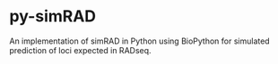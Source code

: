 # py-simRAD
An implementation of simRAD in Python using BioPython for simulated prediction of loci expected in RADseq.
